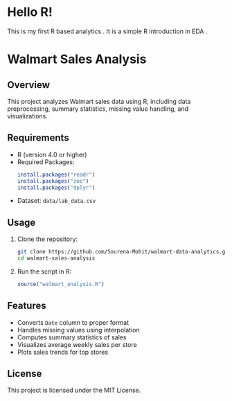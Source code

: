 # Hello R!
This is my first R based analytics . It is a simple R introduction in EDA .

# Walmart Sales Analysis

## Overview
This project analyzes Walmart sales data using R, including data preprocessing, summary statistics, missing value handling, and visualizations.

## Requirements
- R (version 4.0 or higher)
- Required Packages:
  ```r
  install.packages("readr")
  install.packages("zoo")
  install.packages("dplyr")
  ```
- Dataset: `data/lab_data.csv`

## Usage
1. Clone the repository:
   ```bash
   git clone https://github.com/Sourena-Mohit/walmart-data-analytics.git
   cd walmart-sales-analysis
   ```
2. Run the script in R:
   ```r
   source("walmart_analysis.R")
   ```

## Features
- Converts `Date` column to proper format
- Handles missing values using interpolation
- Computes summary statistics of sales
- Visualizes average weekly sales per store
- Plots sales trends for top stores

## License
This project is licensed under the MIT License.


